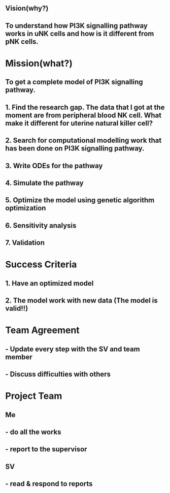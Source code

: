 ## **Vision(why?)**

## To understand how PI3K signalling pathway works in uNK cells and how is it different from pNK cells.

# Mission(what?)

## To get a complete model of PI3K signalling pathway.

## 1. Find the research gap. The data that I got at the moment are from peripheral blood NK cell. What make it different for uterine natural killer cell?

## 2. Search for computational modelling work that has been done on PI3K signalling pathway. 

## 3. Write ODEs for the pathway

## 4. Simulate the pathway

## 5. Optimize the model using genetic algorithm optimization

## 6. Sensitivity analysis

## 7. Validation


# Success Criteria

## 1. Have an optimized model 

## 2. The model work with new data (The model is valid!!)


# Team Agreement

## - Update every step with the SV and team member

## - Discuss difficulties with others


  
# Project Team

## Me

## - do all the works

## - report to the supervisor

## SV

## - read & respond to reports
